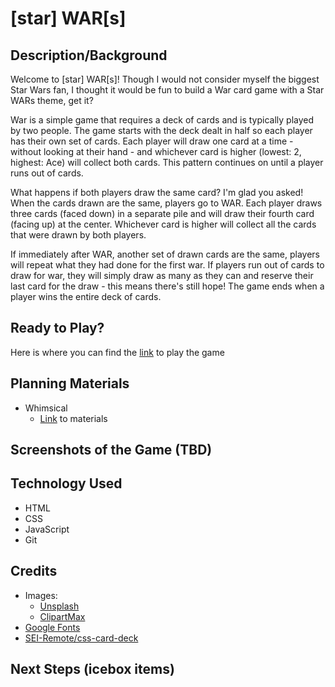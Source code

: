 # [star] WAR[s]

## Description/Background
Welcome to [star] WAR[s]! Though I would not consider myself the biggest Star Wars fan, I thought it would be fun to build a War card game with a Star WARs theme, get it? 

War is a simple game that requires a deck of cards and is typically played by two people. The game starts with the deck dealt in half so each player has their own set of cards. Each player will draw one card at a time - without looking at their hand - and whichever card is higher (lowest: 2, highest: Ace) will collect both cards. This pattern continues on until a player runs out of cards.

What happens if both players draw the same card? I'm glad you asked! When the cards drawn are the same, players go to WAR. Each player draws three cards (faced down) in a separate pile and will draw their fourth card (facing up) at the center. Whichever card is higher will collect all the cards that were drawn by both players. 

If immediately after WAR, another set of drawn cards are the same, players will repeat what they had done for the first war. If players run out of cards to draw for war, they will simply draw as many as they can and reserve their last card for the draw - this means there's still hope! The game ends when a player wins the entire deck of cards.

## Ready to Play?
Here is where you can find the [link](star-war-s-card-game.netlify.app) to play the game

## Planning Materials
- Whimsical
  - [Link](https://whimsical.com/war-card-game-PC6HNmG7g4ARFu5GctUNBG) to materials

## Screenshots of the Game (TBD)

## Technology Used
- HTML
- CSS
- JavaScript
- Git

## Credits
- Images:
  - [Unsplash](https://unsplash.com/)
  - [ClipartMax](https://www.clipartmax.com/)
- [Google Fonts](https://fonts.google.com/)
- [SEI-Remote/css-card-deck](https://github.com/SEI-Remote/css-card-deck.git)

## Next Steps (icebox items)